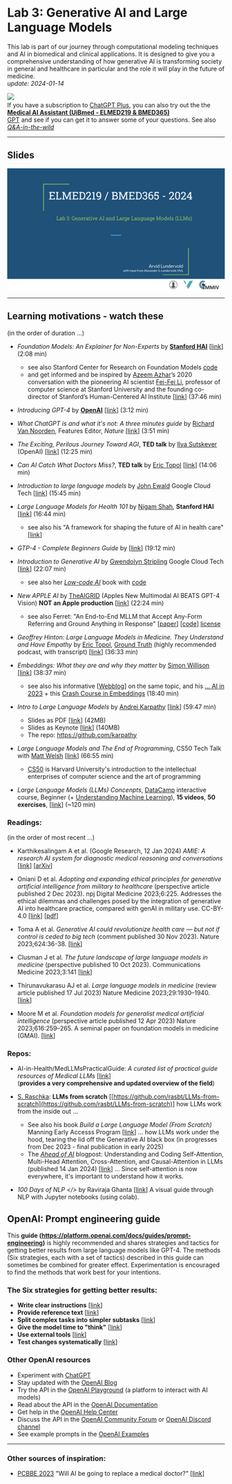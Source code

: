 # Lab 3: Generative AI and Large Language Models

This lab is part of our journey through computational modeling techniques and AI in biomedical and clinical applications. It is designed to give you a comprehensive understanding of how generative AI is transforming society in general and healthcare in particular and the role it will play in the future of medicine.<br>  _update: 2024-01-14_


<!-- ![img](../assets/GPT-MedAI.png)<br> -->
<img src="../assets/GPT-MedAI.png" width="600"><br>
If you have a subscription to [ChatGPT Plus](https://openai.com/blog/chatgpt-plus), you can also try out the the [**Medical AI Assistant (UiBmed - ELMED219 & BMED365)**](https://chat.openai.com/g/g-d90dfN17H-medical-ai-assistant-uibmed-elmed219-bmed365) <br> [GPT](https://openai.com/blog/introducing-gpts) and see if you can get it to answer some of your questions. See also [_Q&A-in-the-wild_](./Q&A-in-the-wild.md)

---------------

## Slides

<a href="https://docs.google.com/presentation/d/e/2PACX-1vRj03HAo4CfsxUD9l9JgzbXXiGvmEqgKoMZdmEBtMuR0hl46fMINr2noPaUJnSmNS9wRknTfGiqyWh1/pub?start=false&loop=false&delayms=3000"><img src="assets/Lab3-slide-0.png"></a>

<!--
<img src="assets/Lab3-slide-0.png">
-->
-----

## Learning motivations - watch these
(in the order of duration ...)

- _Foundation Models: An Explainer for Non-Experts_ by [**Stanford HAI**](https://crfm.stanford.edu) [[link](https://youtu.be/kK3NmQT241w)] (2:08 min)
   - see also Stanford Center for Research on Foundation Models [code](https://github.com/stanford-crfm)
   - and get informed and be inspired by [Azeem Azhar](https://www.linkedin.com/in/azhar/?originalSubdomain=uk)’s 2020 conversation with the pioneering AI scientist [Fei-Fei Li](https://en.wikipedia.org/wiki/Fei-Fei_Li), professor of computer science at Stanford University and the founding co-director of Stanford’s Human-Centered AI Institute [[link](https://hbr.org/podcast/2023/11/azeems-picks-the-promise-of-ai-with-fei-fei-li)] (37:46 min)

- _Introducing GPT-4_ by [**OpenAI**](https://openai.com) [[link](https://www.youtube.com/watch?v=--khbXchTeE)] (3:12 min)

- _What ChatGPT is and what it's not: A three minutes guide_ by [Richard Van Noorden](https://www.linkedin.com/in/richard-van-noorden), Features Editor, _Nature_  [[link](https://youtu.be/f70ME-IfeMU)] (3:51 min)
  
- _The Exciting, Perilous Journey Toward AGI_, **TED talk** by [Ilya Sutskever](https://en.wikipedia.org/wiki/Ilya_Sutskever) (OpenAI) [[link](https://www.youtube.com/watch?v=SEkGLj0bwAU)] (12:25 min)

- _Can AI Catch What Doctors Miss?_,  **TED talk** by [Eric Topol](https://www.scripps.edu/faculty/topol) [[link](https://www.youtube.com/watch?v=ll5LY7wI_Xc)] (14:06 min)

- _Introduction to large language models_ by [John Ewald](https://www.linkedin.com/in/ewaldjohn) Google Cloud Tech [[link](https://www.youtube.com/watch?v=zizonToFXDs)] (15:45 min)

- _Large Language Models for Health 101_ by [Nigam Shah](https://profiles.stanford.edu/nigam-shah),  **Stanford HAI**  [[link](https://www.youtube.com/watch?v=b88FZYNJdIk)] (16:44 min)
  - see also his "A framework for shaping the future of AI in health care" [[link](https://shahlab.stanford.edu)]

- _GTP-4 - Complete Beginners Guide_ by   [[link](https://www.youtube.com/watch?v=T4GA0z6ccmo)]  (19:12 min)
  
- _Introduction to Generative AI_ by [Gwendolyn Stripling](https://www.linkedin.com/in/gwendolyn-stripling)  Google Cloud Tech [[link](https://www.youtube.com/watch?v=G2fqAlgmoPo)]   (22:07 min)
  - see also her [_Low-code AI_](https://www.amazon.com/dp/1098146824/ref=tsm_1_fb_lk) book with [code](https://github.com/maabel0712/low-code-ai)

- _New APPLE AI_ by [TheAIGRID](https://theaigrid.com)  (Apples New Multimodal AI BEATS GPT-4 Vision) **NOT an Apple production** [[link](https://youtu.be/utTtrwW9GpM)] (22:24 min)
  - see also Ferret: "An End-to-End MLLM that Accept Any-Form Referring and Ground Anything in Response" [[paper](https://arxiv.org/abs/2310.07704)] [[code](https://github.com/apple/ml-ferret)] [license](https://github.com/apple/ml-ferret/blob/main/LICENSE)

- _Geoffrey Hinton: Large Language Models in Medicine. They Understand and Have Empathy_ by [Eric Topol](https://en.wikipedia.org/wiki/Eric_Topol), [Ground Truth](https://erictopol.substack.com/about) (highly recommended podcast, with transcript)  [[link](https://erictopol.substack.com/p/geoffrey-hinton-large-language-models)] (36:33 min)

- _Embeddings: What they are and why they matter_ by [Simon Willison](https://simonwillison.net/about) [[link](https://youtu.be/ArnMdc-ICCM?si=NodSkzQ8tpLUMPnS)] (38:37 min)
  - see also his informative [[Webblog](https://simonwillison.net/2023/Oct/23/embeddings)] on the same topic, and his [... AI in 2023](https://simonwillison.net/2023/Dec/31/ai-in-2023) + this [Crash Course in Embeddings](https://youtu.be/ySus5ZS0b94?si=TeU2VNUjlSgfVT3L) (18:40 min)

- _Intro to Large Language Models_ by [Andrej Karpathy](https://en.wikipedia.org/wiki/Andrej_Karpathy) [[link](https://www.youtube.com/watch?v=zjkBMFhNj_g)] (59:47 min)

  - Slides as PDF [[link](https://drive.google.com/file/d/1pxx_ZI7O-Nwl7ZLNk5hI3WzAsTLwvNU7/view)] (42MB)
  - Slides as Keynote [[link](https://drive.google.com/file/d/1FPUpFMiCkMRKPFjhi9MAhby68MHVqe8u/view)] (140MB)
  - The repo: https://github.com/karpathy
 
- _Large Language Models and The End of Programming_, CS50 Tech Talk with [Matt Welsh](https://en.wikipedia.org/wiki/Matt_Welsh_\(computer_scientist\)) [[link](https://www.youtube.com/watch?v=JhCl-GeT4jw)]  (66:55 min)
  - [CS50](https://www.edx.org/cs50) is Harvard University's introduction to the intellectual enterprises of computer science and the art of programming

- _Large Language Models (LLMs) Concenpts_, [DataCamp](https://app.datacamp.com) interactive course, Beginner (+ [Understanding Machine Learning](https://app.datacamp.com/learn/courses/understanding-machine-learning)), **15 videos**, **50 exercises**, [[link](https://app.datacamp.com/learn/courses/large-language-models-llms-concepts)] (~120 min)

  
### Readings:
(in the order of most recent ...)

- Karthikesalingam A et al. (Google Research, 12 Jan 2024) _AMIE: A research AI system for diagnostic medical reasoning and conversations_ [[link](https://blog.research.google/2024/01/amie-research-ai-system-for-diagnostic_12.html)] [[arXiv](https://doi.org/10.48550/arXiv.2312.00164)]

- Oniani D et al. _Adopting and expanding ethical principles for generative artificial intelligence from military to healthcare_ (perspective article published 2 Dec 2023). npj Digital Medicine 2023;6:225. Addresses the ethical dilemmas and challenges posed by the integration of generative AI into healthcare practice, compared with genAI in military use. CC-BY-4.0 [[link](https://www.nature.com/articles/s41746-023-00965-x)] [[pdf](https://www.nature.com/articles/s41746-023-00965-x.pdf)]
  
- Toma A et al. _Generative AI could revolutionize health care — but not if control is ceded to big tech_ (comment published 30 Nov 2023). Nature 2023;624:36-38. [[link](https://www.nature.com/articles/d41586-023-03803-y)]

- Clusman J et al. _The future landscape of large language models in medicine_ (perspective published 10 Oct 2023). Communications Medicine 2023;3:141 [[link](https://doi.org/10.1038/s43856-023-00370-1)]
  
- Thirunavukarasu AJ et al. _Large language models in medicine_   (review article published 17 Jul 2023) Nature Medicine 2023;29:1930–1940. [[link](https://www.nature.com/articles/s41591-023-02448-8)]

- Moore M et al. _Foundation models for generalist medical artificial intelligence_ (perspective article published 12 Apr 2023) Nature 2023;616:259–265. A seminal paper on foundation models in medicine (GMAI). [[link](https://www.nature.com/articles/s41586-023-05881-4)]
  
### Repos:

- AI-in-Health/MedLLMsPracticalGuide: _A curated list of practical guide resources of Medical LLMs_ [[link](https://github.com/AI-in-Health/MedLLMsPracticalGuide)] <br>(**provides a very comprehensive and updated overview of the field**)

- [S. Raschka](https://sebastianraschka.com): **LLMs from scratch**  [[https://github.com/rasbt/LLMs-from-scratch](https://github.com/rasbt/LLMs-from-scratch)]  how LLMs work from the inside out ...  
  - See also his book _Build a Large Language Model (From Scratch)_  Manning Early Accesss Program [[link](https://www.manning.com/books/build-a-large-language-model-from-scratch)] ... how LLMs work under the hood, tearing the lid off the Generative AI black box (in progresses from Dec 2023  - final publication in early 2025)
  - The [_Ahead of AI_](https://magazine.sebastianraschka.com) blogpost: Understanding and Coding Self-Attention, Multi-Head Attention, Cross-Attention, and Causal-Attention in LLMs (published 14 Jan 2024) [[link](https://magazine.sebastianraschka.com/p/understanding-and-coding-self-attention)] ... Since self-attention is now everywhere, it's important to understand how it works.

- _100 Days of NLP </>_ by Raviraja Ghanta [[link](https://github.com/graviraja/100-Days-of-NLP)] A visual guide through NLP with Jupyter notebooks (using colab).

## OpenAI: Prompt engineering guide

This **guide (https://platform.openai.com/docs/guides/prompt-engineering)** is highly recommended and shares strategies and tactics for getting better results from large language models like GPT-4. The methods (Six strategies, each with a set of tactics) described in this guide can sometimes be combined for greater effect. Experimentation is encouraged to find the methods that work best for your intentions.

### The Six strategies for getting better results:

- **Write clear instructions** [[link](https://platform.openai.com/docs/guides/prompt-engineering/strategy-write-clear-instructions)]
- **Provide reference text** [[link](https://platform.openai.com/docs/guides/prompt-engineering/strategy-provide-reference-text)]
- **Split complex tasks into simpler subtasks** [[link](https://platform.openai.com/docs/guides/prompt-engineering/strategy-split-complex-tasks-into-simpler-subtasks)]
- **Give the model time to "think"** [[link](https://platform.openai.com/docs/guides/prompt-engineering/strategy-give-models-time-to-think)]
- **Use external tools** [[link](https://platform.openai.com/docs/guides/prompt-engineering/strategy-use-external-tools)]
- **Test changes systematically** [[link](https://platform.openai.com/docs/guides/prompt-engineering/strategy-test-changes-systematically)]


### Other OpenAI resources

- Experiment with [ChatGPT](https://chat.openai.com)
- Stay updated with the [OpenAI Blog](https://openai.com/blog)
- Try the API in the [OpenAI Playground](https://beta.openai.com/playground) (a platform to interact with AI models)
- Read about the API in the [OpenAI Documentation](https://beta.openai.com/docs/introduction)
- Get help in the [OpenAI Help Center](https://help.openai.com/en)
- Discuss the API in the [OpenAI Community Forum](https://community.openai.com/top?period=monthly) or [OpenAI Discord channel](https://discord.com/invite/openai)
- See example prompts in the [OpenAI Examples](https://beta.openai.com/examples)



<!-- Here's a short extra video that goes through a very similar notebook to the one we use in this lab: https://www.youtube.com/watch?v=OhxUgFNnj1U. You may want to watch this as well. -->

-----

### Other sources of inspiration:

- [PCBBE 2023](https://pcbbe.p.lodz.pl) "Will AI be going to replace a medical doctor?" [[link](https://github.com/arvidl/PCBBE-2023-explore/blob/main/PCBBE_2023-PLEN-04-Debate-AL.md)]
